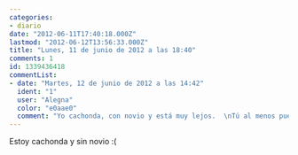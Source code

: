 ```yaml
---
categories:
- diario
date: "2012-06-11T17:40:18.000Z"
lastmod: "2012-06-12T13:56:33.000Z"
title: "Lunes, 11 de junio de 2012 a las 18:40"
comments: 1
id: 1339436418
commentList:
- date: "Martes, 12 de junio de 2012 a las 14:42"
  ident: "1"
  user: "Alegna"
  color: "e0aae0"
  comment: "Yo cachonda, con novio y está muy lejos.  \nTú al menos puedes tirarte a desconocidos :("
---
```


Estoy cachonda y sin novio :(